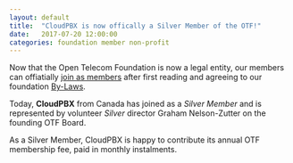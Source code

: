 ```yaml
---
layout: default
title:  "CloudPBX is now offically a Silver Member of the OTF!"
date:   2017-07-20 12:00:00
categories: foundation member non-profit
---
```


Now that the Open Telecom Foundation is now a legal entity, our members can offiatially [join as members](/new_member_join.html) after first reading and agreeing to our foundation [By-Laws](/bylaws.html).

Today, **CloudPBX** from Canada has joined as a _Silver Member_ and is represented by volunteer _Silver_ director Graham Nelson-Zutter on the founding OTF Board. 

As a Silver Member, CloudPBX is happy to contribute its annual OTF membership fee, paid in monthly instalments. 
